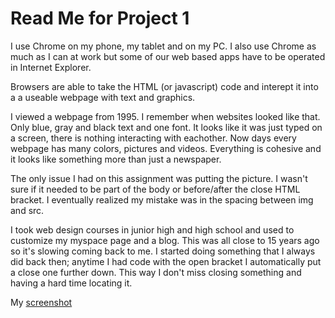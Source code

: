 <h1> Read Me for Project 1 </h1>

I use Chrome on my phone, my tablet and on my PC. I also use Chrome as much as I can at work but some of our web based apps have to be operated in Internet Explorer.

Browsers are able to take the HTML (or javascript) code and interept it into a a useable webpage with text and graphics.

I viewed a webpage from 1995. I remember when websites looked like that. Only blue, gray and black text and one font. It looks like it was just typed on a screen, there is nothing interacting with eachother. Now days every webpage has many colors, pictures and videos. Everything is cohesive and it looks like something more than just a newspaper.

The only issue I had on this assignment was putting the picture. I wasn't sure if it needed to be part of the body or before/after the close HTML bracket. I eventually realized my mistake was in the spacing between img and src.

I took web design courses in junior high and high school and used to customize my myspace page and a blog. This was all close to 15 years ago so it's slowing coming back to me. I started doing something that I always did back then; anytime I had code with the open bracket I automatically put a close one further down. This way I don't miss closing something and having a hard time locating it.

My [screenshot](./screenshot.png)
